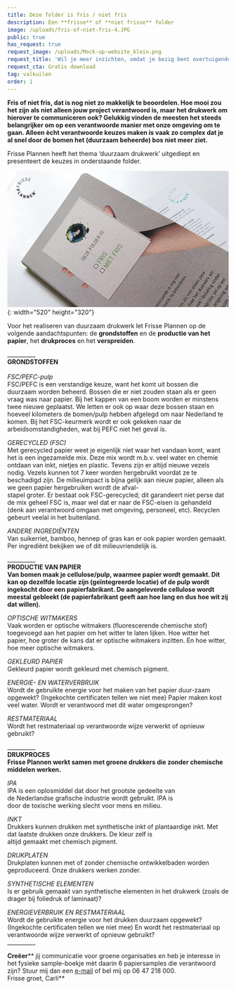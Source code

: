 ```yaml
---
title: Deze folder is fris / niet fris
description: Een **frisse** of **niet frisse** folder
image: /uploads/fris-of-niet-fris-4.JPG
public: true
has_request: true
request_image: /uploads/Mock-up-website_klein.png
request_title: 'Wil je meer inzichten, omdat je bezig bent overtuigende content te creëren?'
request_cta: Gratis download
tag: valkuilen
order: 1
---
```


**Fris of niet fris, dat is nog niet zo makkelijk te beoordelen. Hoe mooi zou het zijn als niet alleen jouw project verantwoord is, maar het drukwerk om hierover te communiceren ook? Gelukkig vinden de meesten het steeds belangrijker om op een verantwoorde manier met onze omgeving om te gaan. Alleen &egrave;cht verantwoorde keuzes maken is vaak zo complex dat je al snel door de bomen het (duurzaam beheerde) bos niet meer ziet.&nbsp;**

Frisse Plannen heeft het thema ‘duurzaam drukwerk’ uitgediept en presenteert de keuzes in onderstaande folder.

![](/uploads/folder-1.jpg){: width="520" height="320"}

Voor het realiseren van duurzaam drukwerk let Frisse Plannen op de volgende aandachtspunten: de **grondstoffen** en de **productie van het papier**, het **drukproces** en het **verspreiden**.

\_\_\_\_\_\_\_\_\_\_<br>**GRONDSTOFFEN**<br><br>*FSC/PEFC-pulp&nbsp;*<br>FSC/PEFC is een verstandige keuze, want het komt uit bossen die duurzaam worden beheerd. Bossen die er niet zouden staan als er geen vraag was naar papier. Bij het kappen van een boom worden er minstens twee nieuwe geplaatst. We letten er ook op waar deze bossen staan en hoeveel kilometers de bomen/pulp hebben afgelegd om naar Nederland te komen. Bij het FSC-keurmerk wordt er ook gekeken naar de arbeidsomstandigheden, wat bij PEFC niet het geval is.&nbsp;

*GERECYCLED (FSC)*<br>Met gerecycled papier weet je eigenlijk niet waar het vandaan komt, want het is een ingezamelde mix. Deze mix wordt m.b.v. veel water en chemie ontdaan van inkt, nietjes en plastic. Tevens zijn er altijd nieuwe vezels nodig. Vezels kunnen tot 7 keer worden hergebruikt voordat ze te beschadigd zijn. De milieuimpact is bijna gelijk aan nieuw papier, alleen als we geen papier hergebruiken wordt de afval-<br>stapel groter. Er bestaat ook FSC-gerecycled; dit garandeert niet perse dat de mix geheel FSC is, maar wel dat er naar de FSC-eisen is gehandeld (denk aan verantwoord omgaan met omgeving, personeel, etc). Recyclen gebeurt veelal in het buitenland.&nbsp;

*ANDERE INGREDIËNTEN*<br>Van suikerriet, bamboo, hennep of gras kan er ook papier worden gemaakt. Per ingrediënt bekijken we of dit milieuvriendelijk is.

\_\_\_\_\_\_\_\_\_\_<br>**PRODUCTIE VAN PAPIER<br>Van bomen maak je cellulose/pulp, waarmee papier wordt gemaakt. Dit kan op dezelfde locatie zijn (geïntegreerde locatie) of de pulp wordt ingekocht door een papierfabrikant. De aangeleverde cellulose wordt meestal gebleekt (de papierfabrikant geeft aan hoe lang en dus hoe wit zij dat willen).**

*OPTISCHE WITMAKERS*<br>Vaak worden er optische witmakers (fluorescerende chemische stof) toegevoegd aan het papier om het witter te laten lijken. Hoe witter het papier, hoe groter de kans dat er optische witmakers inzitten. En hoe witter, hoe meer optische witmakers.&nbsp;

*GEKLEURD PAPIER*<br>Gekleurd papier wordt gekleurd met chemisch pigment.

*ENERGIE- EN WATERVERBRUIK*<br>Wordt de gebruikte energie voor het maken van het papier duur-zaam opgewekt? (Ingekochte certificaten tellen we niet mee) Papier maken kost veel water. Wordt er verantwoord met dit water omgesprongen?&nbsp;

*RESTMATERIAAL*<br>Wordt het restmateriaal op verantwoorde wijze verwerkt of opnieuw gebruikt?

\_\_\_\_\_\_\_\_\_\_<br>**DRUKPROCES<br>Frisse Plannen werkt samen met groene drukkers die zonder chemische middelen werken.**

*IPA*<br>IPA is een oplosmiddel dat door het grootste gedeelte van&nbsp;<br>de Nederlandse grafische industrie wordt gebruikt. IPA is&nbsp;<br>door de toxische werking slecht voor mens en milieu.&nbsp;

*INKT*<br>Drukkers kunnen drukken met synthetische inkt of plantaardige inkt. Met dat laatste drukken onze drukkers. De kleur zelf is&nbsp;<br>altijd gemaakt met chemisch pigment.&nbsp;

*DRUKPLATEN*<br>Drukplaten kunnen met of zonder chemische ontwikkelbaden worden geproduceerd. Onze drukkers werken zonder.

*SYNTHETISCHE ELEMENTEN*<br>Is er gebruik gemaakt van synthetische elementen in het drukwerk (zoals de drager bij foliedruk of laminaat)?

*ENERGIEVERBRUIK EN RESTMATERIAAL*<br>Wordt de gebruikte energie voor het drukken duurzaam opgewekt? (Ingekochte certificaten tellen we niet mee) En wordt het restmateriaal op verantwoorde wijze verwerkt of opnieuw gebruikt?<br>\_\_\_\_\_\_\_\_\_\_

**Creëer****&nbsp;jij communicatie voor groene organisaties en heb je interesse in het fysieke sample-boekje m&egrave;t daarin 6 papiersamples die verantwoord zijn? Stuur mij dan een [e-mail](mailto:carli@frisseplannen.nl?subject=Ik%20wil%20wel%20zo'n%20sample-boekje%20ontvangen)&nbsp;of bel mij op 06 47 218 000.<br>Frisse groet, Carli**

&nbsp;

&nbsp;